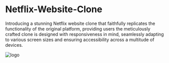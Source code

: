 # Netflix-Website-Clone
Introducing a stunning Netflix website clone that faithfully replicates the functionality of the original platform, providing users the meticulously crafted clone is designed with responsiveness in mind, seamlessly adapting to various screen sizes and ensuring accessibility across a multitude of devices.


![logo](https://github.com/Sakethphaneendra/Netflix-Website-Clone/assets/71480116/7b470e75-d130-46c5-b39d-3bb696735a1a)
